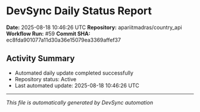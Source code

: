 # DevSync Daily Status Report

**Date:** 2025-08-18 10:46:26 UTC
**Repository:** apariitmadras/country_api
**Workflow Run:** #59
**Commit SHA:** ec8fda901077a11d30a36e15079ea3369affef37

## Activity Summary
- Automated daily update completed successfully
- Repository status: Active
- Last automated update: 2025-08-18 10:46:26 UTC

---
*This file is automatically generated by DevSync automation*

